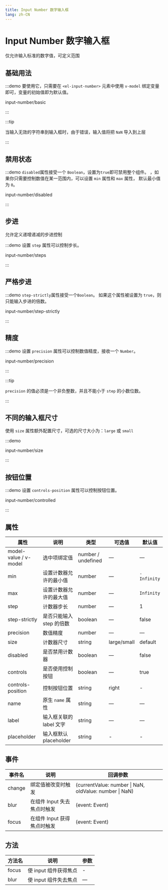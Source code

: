 ```yaml
---
title: Input Number 数字输入框
lang: zh-CN
---
```


# Input Number 数字输入框

仅允许输入标准的数字值，可定义范围

## 基础用法

:::demo 要使用它，只需要在 `<el-input-number>` 元素中使用 `v-model` 绑定变量即可，变量的初始值即为默认值。

input-number/basic

:::

:::tip

当输入无效的字符串到输入框时，由于错误，输入值将把 `NaN` 导入到上层

:::

## 禁用状态

:::demo `disabled`属性接受一个 `Boolean`，设置为`true`即可禁用整个组件。 ，如果你只需要控制数值在某一范围内，可以设置 `min` 属性和 `max` 属性， 默认最小值为 `0`。

input-number/disabled

:::

## 步进

允许定义递增递减的步进控制

:::demo 设置 `step` 属性可以控制步长。

input-number/steps

:::

## 严格步进

:::demo `step-strictly`属性接受一个`Boolean`。 如果这个属性被设置为 `true`，则只能输入步进的倍数。

input-number/step-strictly

:::

## 精度

:::demo 设置 `precision` 属性可以控制数值精度，接收一个 `Number`。

input-number/precision

:::

:::tip

`precision` 的值必须是一个非负整数，并且不能小于 `step` 的小数位数。

:::

## 不同的输入框尺寸

使用 `size` 属性额外配置尺寸，可选的尺寸大小为：`large` 或 `small`

:::demo

input-number/size

:::

## 按钮位置

:::demo 设置 `controls-position` 属性可以控制按钮位置。

input-number/controlled

:::

## 属性

| 属性                    | 说明                | 类型                 | 可选值         | 默认值         |
| --------------------- | ----------------- | ------------------ | ----------- | ----------- |
| model-value / v-model | 选中项绑定值            | number / undefined | —           | —           |
| min                   | 设置计数器允许的最小值       | number             | —           | `-Infinity` |
| max                   | 设置计数器允许的最大值       | number             | —           | `Infinity`  |
| step                  | 计数器步长             | number             | —           | 1           |
| step-strictly         | 是否只能输入 step 的倍数   | boolean            | —           | false       |
| precision             | 数值精度              | number             | —           | —           |
| size                  | 计数器尺寸             | string             | large/small | default     |
| disabled              | 是否禁用计数器           | boolean            | —           | false       |
| controls              | 是否使用控制按钮          | boolean            | —           | true        |
| controls-position     | 控制按钮位置            | string             | right       | -           |
| name                  | 原生 `name` 属性      | string             | —           | —           |
| label                 | 输入框关联的 label 文字   | string             | —           | —           |
| placeholder           | 输入框默认 placeholder | string             | -           | -           |

## 事件

| 事件名    | 说明                | 回调参数                                                     |
| ------ | ----------------- | -------------------------------------------------------- |
| change | 绑定值被改变时触发         | (currentValue: number \| NaN, oldValue: number \| NaN) |
| blur   | 在组件 Input 失去焦点时触发 | (event: Event)                                           |
| focus  | 在组件 Input 获得焦点时触发 | (event: Event)                                           |

## 方法

| 方法名   | 说明             | 参数 |
| ----- | -------------- | -- |
| focus | 使 input 组件获得焦点 | -  |
| blur  | 使 input 组件失去焦点 | —  |
